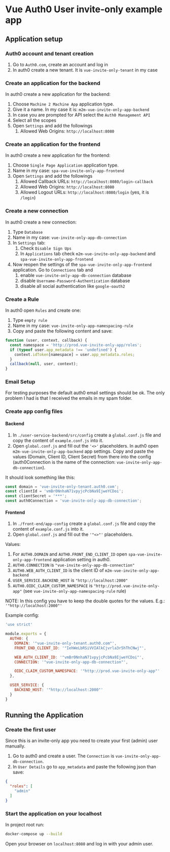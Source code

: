 # Vue Auth0 User invite-only example app

## Application setup

### Auth0 account and tenant creation
1) Go to `Auth0.com`, create an account and log in
2) In auth0 create a new tenant. It is `vue-invite-only-tenant` in my case

### Create an application for the backend
In auth0 create a new application for the backend:

1) Choose `Machine 2 Machine App` application type.
2) Give it a name. In my case it is: `m2m-vue-invite-only-app-backend`
3) In case you are prompted for API select the `Auth0 Management API`
4) Select all the scopes
5) Open `Settings` and add the followings
    1) Allowed Web Origins: `http://localhost:8080`

### Create an application for the frontend
In auth0 create a new application for the frontend:
1) Choose `Single Page Application` application type.
2) Name in my case: `spa-vue-invite-only-app-frontend`
3) Open `Settings` and add the followings
    1) Allowed Callback URLs: `http://localhost:8080/login-callback`
    2) Allowed Web Origins: `http://localhost:8080`
    3) Allowed Logout URLs: `http://localhost:8080/login` (yes, it is `/login`)

### Create a new connection
In auth0 create a new connection:
1) Type `Database`
2) Name in my case: `vue-invite-only-app-db-connection`
3) In `Settings` tab:
    1) Check `Disable Sign Ups`
    3) In `Applications` tab check `m2m-vue-invite-only-app-backend` and `spa-vue-invite-only-app-frontend`
4) Now reopen the settings of the `spa-vue-invite-only-app-frontend` application. Go to `Connections` tab and 
    1) enable `vue-invite-only-app-db-connection` database
    2) disable `Username-Password-Authentication` database 
    3) disable all social authentication like `google-oauth2`

### Create a Rule
In auth0 open `Rules` and create one:
1) Type `empty rule`
2) Name in my case: `vue-invite-only-app-namespacing-rule`
3) Copy and paste the following content and save:
```js
function (user, context, callback) {
  const namespace = 'http://prod.vue-invite-only-app/roles';
  if (typeof user.app_metadata !== 'undefined') {
    context.idToken[namespace] = user.app_metadata.roles;
  }
  callback(null, user, context);
}
```

### Email Setup
For testing purposes the default auth0 email settings should be ok. The only problem I had is that I received the emails in my spam folder.

### Create app config files

#### Backend
1) In `./user-service-backend/src/config` create a `global.conf.js` file and copy the content of `example.conf.js` into it.
2) Open `global.conf.js` and fill out the `'<>'` placeholders. In auth0 open `m2m-vue-invite-only-app-backend` app settings. Copy and paste the values (Domain, Client ID, Client Secret) from there into the config (auth0Connection is the name of the connection: `vue-invite-only-app-db-connection`).

It should look something like this:
```js
const domain = 'vue-invite-only-tenant.auth0.com';
const clientId = 'vmBr0NnhaN71vpyjcPcbNa9IjweYCDoi';
const clientSecret = '***';
const auth0Connection = 'vue-invite-only-app-db-connection';
```

#### Frontend
1) In `./front-end/app-config` create a `global.conf.js` file and copy the content of `example.conf.js` into it.
2) Open `global.conf.js` and fill out the `'"<>"'` placeholders.

Values:
1) For `AUTH0.DOMAIN` and `AUTH0.FRONT_END_CLIENT_ID` open  `spa-vue-invite-only-app-frontend` application setting in auth0.
2) `AUTH0.CONNECTION` is `"vue-invite-only-app-db-connection"`
3) `AUTH0.WEB_AUTH_CLIENT_ID` is the client ID of `m2m-vue-invite-only-app-backend`
4) `USER_SERVICE.BACKEND_HOST` is `"http://localhost:2000"`
5) `AUTH0.OIDC_CLAIM_CUSTOM_NAMESPACE` is `"http://prod.vue-invite-only-app"` (see `vue-invite-only-app-namespacing-rule` rule)

NOTE: In this config you have to keep the double quotes for the values. E.g.: `'"http://localhost:2000"'`

Example config:

```js
'use strict'

module.exports = {
  AUTH0: {
    DOMAIN: '"vue-invite-only-tenant.auth0.com"',
    FRONT_END_CLIENT_ID: '"IehWeLbRSiVVIAlkCjvrla3r5hThCNwj"',

    WEB_AUTH_CLIENT_ID: '"vmBr0NnhaN71vpyjcPcbNa9IjweYCDoi"',
    CONNECTION: '"vue-invite-only-app-db-connection"',

    OIDC_CLAIM_CUSTOM_NAMESPACE: '"http://prod.vue-invite-only-app"'
  },

  USER_SERVICE: {
    BACKEND_HOST: '"http://localhost:2000"'
  }
}
```

## Running the Application

### Create the first user
Since this is an invite-only app you need to create your first (admin) user manually.
1) Go to auth0 and create a user. The `Connection` is `vue-invite-only-app-db-connection`.
2) In `User Details` go to `app_metadata` and paste the following json than save:
```json
{
  "roles": [
    "admin"
  ]
}
```

### Start the application on your localhost
In project root run:

```bash
docker-compose up --build
```

Open your browser on `localhost:8080` and log in with your admin user.
